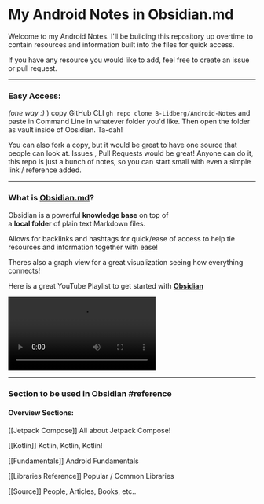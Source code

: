 # My Android Notes in Obsidian.md

Welcome to my Android Notes. I'll be building this repository up overtime to contain resources and information built into the files for quick access. 

If you have any resource you would like to add, feel free to create an issue or pull request. 

--- 
### Easy Access:
*(one way :)* )
copy GitHub CLI `gh repo clone B-Lidberg/Android-Notes` and paste in Command Line in whatever folder you'd like. Then open the folder as vault inside of Obsidian. Ta-dah!

You can also fork a copy, but it would be great to have one source that people can look at. Issues , Pull Requests would be great! Anyone can do it, this repo is just a bunch of notes, so you can start small with even a simple link / reference added. 

---

### What is [Obsidian.md](https://obsidian.md/)? 

Obsidian is a powerful **knowledge base** on top of  
a **local folder** of plain text Markdown files. 

Allows for backlinks and hashtags for quick/ease of access to help tie resources and information together with ease! 

Theres also a graph view for a great visualization seeing how everything connects! 

Here is a great YouTube Playlist to get started with [**Obsidian**](https://www.youtube.com/watch?v=QgbLb6QCK88&list=RDCMUC85D7ERwhke7wVqskV_DZUA&index=1)

<kbd>![Obsidian Graph](media/graph.mp4)</kbd>

---
### Section to be used in Obsidian #reference

#### Overview Sections:
[[Jetpack Compose]]
All about Jetpack Compose!

[[Kotlin]]
Kotlin, Kotlin, Kotlin!

[[Fundamentals]]
Android Fundamentals

[[Libraries Reference]]
Popular / Common Libraries

[[Source]]
People, Articles, Books, etc..

